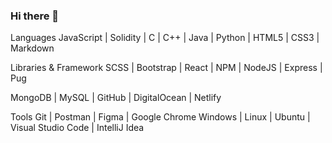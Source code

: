 ### Hi there 👋

<!--
**ankulnvs007/ankulnvs007** is a ✨ _special_ ✨ repository because its `README.md` (this file) appears on your GitHub profile.

Here are some ideas to get you started:

- 🔭 I’m currently working on ...
- 🌱 I’m currently learning ...
- 👯 I’m looking to collaborate on ...
- 🤔 I’m looking for help with ...
- 💬 Ask me about ...
- 📫 How to reach me: ...
- 😄 Pronouns: ...
- ⚡ Fun fact: ...
-->
Languages
JavaScript | Solidity | C | C++ | Java | Python | HTML5 | CSS3 | Markdown

Libraries & Framework
SCSS | Bootstrap | React | NPM | NodeJS | Express | Pug

MongoDB | MySQL | GitHub | DigitalOcean | Netlify

Tools
Git | Postman | Figma | Google Chrome
Windows | Linux | Ubuntu | Visual Studio Code | IntelliJ Idea
